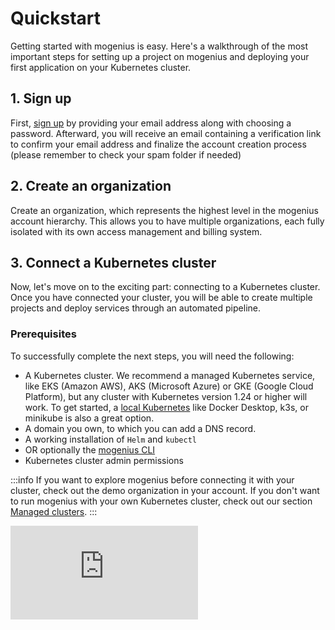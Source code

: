 ﻿---
sidebar_position: 2
---

# Quickstart
Getting started with mogenius is easy. Here's a walkthrough of the most important steps for setting up a project on mogenius and deploying your first application on your Kubernetes cluster.

## 1. Sign up​
First, [sign up](https://app.mogenius.com/user/registration) by providing your email address along with choosing a password. Afterward, you will receive an email containing a verification link to confirm your email address and finalize the account creation process (please remember to check your spam folder if needed)

## 2. Create an organization

Create an organization, which represents the highest level in the mogenius account hierarchy. This allows you to have multiple organizations, each fully isolated with its own access management and billing system.

## 3. Connect a Kubernetes cluster

Now, let's move on to the exciting part: connecting to a Kubernetes cluster. Once you have connected your cluster, you will be able to create multiple projects and deploy services through an automated pipeline.

### Prerequisites
To successfully complete the next steps, you will need the following:
- A Kubernetes cluster. We recommend a managed Kubernetes service, like EKS (Amazon AWS), AKS (Microsoft Azure) or GKE (Google Cloud Platform), but any cluster with Kubernetes version 1.24 or higher will work. To get started, a [local Kubernetes](./local-cluster.md) like Docker Desktop, k3s, or minikube is also a great option.
- A domain you own, to which you can add a DNS record.
- A working installation of `Helm` and `kubectl`
- OR optionally the [mogenius CLI](../development/mogenius-CLI.md)
- Kubernetes cluster admin permissions

:::info
If you want to explore mogenius before connecting it with your cluster, check out the demo organization in your account. If you don't want to run mogenius with your own Kubernetes cluster, check out our section [Managed clusters](./../cluster-management/managed-clusters.md).
:::

<div style={{ position: 'relative', paddingBottom: 'calc(56.25782227784731% + 41px)', height: 0 }}>
      <iframe src="https://app.supademo.com/embed/iy17UxSmsVTaPPiLgHhlQ" frameBorder="0" loading="lazy" webkitAllowFullScreen mozAllowFullScreen allowFullScreen style={{ position: 'absolute', top: 0, left: 0, width: '100%', height: '100%' }} />
    </div>

After creating your organization, add a cluster and follow the steps for either a remote (cloud, or on-premise), or a local Kubernetes. Enter a name (this will only be used to display the cluster in mogenius) and proceed to install the operator.

## 4. Install mogenius on the cluster

Before you continue, make sure that you have a running Kubernetes cluster where you have admin access. Next, you will install the mogenius operator on the cluster using `Helm` or [mocli](../development/mogenius-CLI.md) to connect your cluster with the mogenius platform.

Copy the `Helm` or `mocli` command. Open a terminal and make sure that your kubecontext is set to the cluster that you want to connect with mogenius. Paste and execute the install command, return to mogenius, and click "I ran the command." The UI will confirm once the operator has established a connection with the mogenius controlplane.

:::info
Having trouble connecting the operator? Check out the [troubleshooting section.](../cluster-management/troubleshooting-clusters.md)
:::

## 5. Install Helm charts

Once the operator is connected, proceed with installing Helm charts to finish your Kubernetes setup. Some services from the list are required to support the mogenius feature-set, like pod stats and traffic collector. Additionally, you can select recommended Helm charts from the list, like an ingress controller or cert manager. 

The operator scans your cluster and automatically offers a subset of services from the following list, depending on your cluster type and any existing services.

|Service|Description|
|---|---|
|Ingress Controller|Installs a traefik ingress controller to handle traffic from outside the cluster and more.|
|Metrics server|Maintained by Kubernetes-SIGs, handles metrics for built-in autoscaling pipelines.|
|cert-manager|Install the cert-manager to automatically issue Let's Encrypt certificates to your services.|
|Clusterissuer|Responsible for signing certificates.|
|mogenius-traffic-collector|Collects and exposes detailed traffic data for your mogenius services for better monitoring.|
|mogenius-pod-stats-collector|Collects and exposes status events of pods for services in mogenius.|
|Internal container registry|A Docker-based container registry inside Kubernetes.|
|MetalLB loadbalancer|A load balancer for local clusters (e.g. Docker Desktop, k3s, minikube, etc.).|
|External secrets operator|Required to use the Hashicorp Vault integration in a project.|

Once you made your selection, confirm with "Install" and the Helm charts will be deployed to your cluster. Since some of them depend on each other, the installation can take a moment.

:::info
Using a local Kubernetes? Make sure to run `mocli cluster local-dev-setup` to create a bridge interface. This will provide your services with an external hostname and SSL. [Read more >](./local-cluster.md)
:::

## 6. CI/CD setup

Each mogenius project comes with a built-in pipeline to build and deploy container images automatically. The pipeline builds images based on Dockerfiles and pushes them to a container registry. In this step, you can provide credentials to your registry to use the pipeline. If you previously installed the internal registry Helm chart, you can skip this step. The external registry is also optional, if you don't want to use the internal build pipeline and deploy images directly from an external registry instead.

## 7. Hostname & IP address

Finally, set up a domain for services deployed on your cluster:
Loadbalancer IP: If an IngressController is running on your cluster, the external loadbalancer IP address of your cluster will usually be filled out automatically. If the IP address is not set automatically, you can enter it manually.
- Loadbalancer Host: Enter a hostname for your cluster. Each service on the cluster that is exposed to the internet will be created under a subdomain of this hostname by default. Later, you can set individual domains in the settings of each service.

Now, create two records of type A in the DNS settings at your domain provider:

|Type|Name (example)|Target|
|---|---|---|
|A|yourdomain.com|LOADBALANCER_IP|
|A|*.yourdomain.com|LOADBALANCER_IP|

:::tip
Working on a local Kubernetes? The host will be set to `local.mogenius.io` if possible. This way, services deployed on your local Kubernetes will receive SSL certificates.
:::
  
**Done - your cluster is ready! 🥳 You can now create your first project and start deploying.**

## 8. Create a project ##

Head to the Projects section in your organization and click Create project. Select your cluster from the list, enter a name for your project and optionally set resource limits. The limits work like a budget for your project, so that you can control how much resources each team can use for their services. If limits are activated, this also acts like a policy for each service, requiring to define resource limits in the service settings. Confirm to create the project.

## 9. Deploy a service ##

Your project is ready. Now you can deploy your first service on the cluster. As an example we'll deploy an application from a Git repository. If you don't have a dockerized application you can also proceed with a template or container image.  
On your project dashboard click Create and select `Repository` from the dropdown menu.

Now enter the details for your service:

| Input field | Comment |
|---|---|
|Service name|The name of your service. It must be unique to the environment and it will be used to create a hostname. |
|Environment|Select the environment that your service should be deployed in. You can leave it at Default right now.|
|Git integration|To set up the Git integration, choose either GitHub, GitLab, or Access Token as your preferred option. Follow the provided instructions to establish the connection between mogenius and your Git host.|
|Repository|Once your integration is active select the repository that you want to deploy from the list.|
|Git Branch|Set the branch that you want to deploy.|
|Dockerfile Name and Docker Context|Per default this is set to search for a 'Dockerfile' at root level in the repository.|

You're ready to create your service. Next, you can add more settings, like environment variables, resource limits, ports, healthchecks, autoscaling, and more. Once you're happy with your settings, click `Start`. This will trigger the build pipeline and once your image is pushed to the container registry, it will be deployed to your cluster. In the background the mogenius operator creates the required workloads on Kubernetes and keeps them up to date when you modify your service in mogenius.

You can view the progress in the logs section on your service page. Each step of the pipeline has its own log for build, Kubernetes events, and pods. The service status indicates the progress of your deployment and any potential issues. Once you see green status for build, deployment, and pods your service is deployed successfully.

**Congratulations on deploying your first service with mogenius 🎉**

:::info
If you need help, please take a look at our [Help & Feedback page](../help-and-feedback/index.md). You can contact us directly if you run into any problems.
:::

